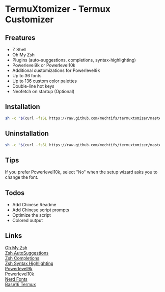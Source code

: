 # TermuXtomizer - Termux Customizer

## Freatures
- Z Shell
- Oh My Zsh
- Plugins (auto-suggestions, completions, syntax-highlighting)
- Powerlevel9k or Powerlevel10k
- Additional customizations for Powerlevel9k
- Up to 36 fonts
- Up to 136 custom color palettes
- Double-line hot keys
- Neofetch on startup (Optional)

## Installation
```bash
sh -c "$(curl -fsSL https://raw.github.com/mechtifs/termuxtomizer/master/config.sh)"
```

## Uninstallation
```bash
sh -c "$(curl -fsSL https://raw.github.com/mechtifs/termuxtomizer/master/config.sh)" -r
```

## Tips
If you prefer Powerlevel10k, select "No" when the setup wizard asks you to change the font.

## Todos
- Add Chinese Readme
- Add Chinese script prompts
- Optimize the script
- Colored output

## Links
[Oh My Zsh](https://github.com/ohmyzsh/ohmyzsh)  
[Zsh AutoSuggestions](https://github.com/zsh-users/zsh-autosuggestions)  
[Zsh Completions](https://github.com/zsh-users/zsh-completions)  
[Zsh Syntax Highlighting](https://github.com/zsh-users/zsh-syntax-highlighting)  
[Powerlevel9k](https://github.com/Powerlevel9k/powerlevel9k)  
[Powerlevel10k](https://github.com/romkatv/powerlevel10k)  
[Nerd Fonts](https://github.com/ryanoasis/nerd-fonts)  
[Base16 Termux](https://github.com/kdrag0n/base16-termux)

